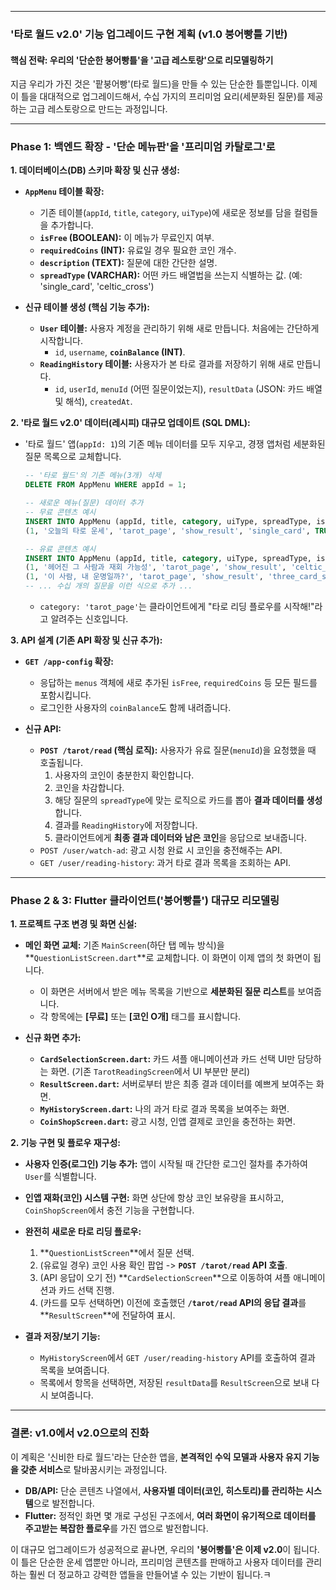 
---

### **'타로 월드 v2.0' 기능 업그레이드 구현 계획 (v1.0 붕어빵틀 기반)**

#### **핵심 전략: 우리의 '단순한 붕어빵틀'을 '고급 레스토랑'으로 리모델링하기**

지금 우리가 가진 것은 '팥붕어빵'(타로 월드)을 만들 수 있는 단순한 틀뿐입니다. 이제 이 틀을 대대적으로 업그레이드해서, 수십 가지의 프리미엄 요리(세분화된 질문)를 제공하는 고급 레스토랑으로 만드는 과정입니다.

---

### **Phase 1: 백엔드 확장 - '단순 메뉴판'을 '프리미엄 카탈로그'로**

**1. 데이터베이스(DB) 스키마 확장 및 신규 생성:**

*   **`AppMenu` 테이블 확장:**
    *   기존 테이블(`appId`, `title`, `category`, `uiType`)에 새로운 정보를 담을 컬럼들을 추가합니다.
    *   **`isFree` (BOOLEAN):** 이 메뉴가 무료인지 여부.
    *   **`requiredCoins` (INT):** 유료일 경우 필요한 코인 개수.
    *   **`description` (TEXT):** 질문에 대한 간단한 설명.
    *   **`spreadType` (VARCHAR):** 어떤 카드 배열법을 쓰는지 식별하는 값. (예: 'single_card', 'celtic_cross')

*   **신규 테이블 생성 (핵심 기능 추가):**
    *   **`User` 테이블:** 사용자 계정을 관리하기 위해 새로 만듭니다. 처음에는 간단하게 시작합니다.
        *   `id`, `username`, **`coinBalance` (INT)**.
    *   **`ReadingHistory` 테이블:** 사용자가 본 타로 결과를 저장하기 위해 새로 만듭니다.
        *   `id`, `userId`, `menuId` (어떤 질문이었는지), `resultData` (JSON: 카드 배열 및 해석), `createdAt`.

**2. '타로 월드 v2.0' 데이터(레시피) 대규모 업데이트 (SQL DML):**

*   '타로 월드' 앱(`appId: 1`)의 기존 메뉴 데이터를 모두 지우고, 경쟁 앱처럼 세분화된 질문 목록으로 교체합니다.

    ```sql
    -- '타로 월드'의 기존 메뉴(3개) 삭제
    DELETE FROM AppMenu WHERE appId = 1;

    -- 새로운 메뉴(질문) 데이터 추가
    -- 무료 콘텐츠 예시
    INSERT INTO AppMenu (appId, title, category, uiType, spreadType, isFree, requiredCoins) VALUES
    (1, '오늘의 타로 운세', 'tarot_page', 'show_result', 'single_card', TRUE, 0);

    -- 유료 콘텐츠 예시
    INSERT INTO AppMenu (appId, title, category, uiType, spreadType, isFree, requiredCoins) VALUES
    (1, '헤어진 그 사람과 재회 가능성', 'tarot_page', 'show_result', 'celtic_cross', FALSE, 10),
    (1, '이 사람, 내 운명일까?', 'tarot_page', 'show_result', 'three_card_spread', FALSE, 5);
    -- ... 수십 개의 질문을 이런 식으로 추가 ...
    ```
    *   `category: 'tarot_page'`는 클라이언트에게 "타로 리딩 플로우를 시작해!"라고 알려주는 신호입니다.

**3. API 설계 (기존 API 확장 및 신규 추가):**

*   **`GET /app-config` 확장:**
    *   응답하는 `menus` 객체에 새로 추가된 `isFree`, `requiredCoins` 등 모든 필드를 포함시킵니다.
    *   로그인한 사용자의 `coinBalance`도 함께 내려줍니다.

*   **신규 API:**
    *   **`POST /tarot/read` (핵심 로직):** 사용자가 유료 질문(`menuId`)을 요청했을 때 호출됩니다.
        1.  사용자의 코인이 충분한지 확인합니다.
        2.  코인을 차감합니다.
        3.  해당 질문의 `spreadType`에 맞는 로직으로 카드를 뽑아 **결과 데이터를 생성**합니다.
        4.  결과를 `ReadingHistory`에 저장합니다.
        5.  클라이언트에게 **최종 결과 데이터와 남은 코인**을 응답으로 보내줍니다.
    *   `POST /user/watch-ad`: 광고 시청 완료 시 코인을 충전해주는 API.
    *   `GET /user/reading-history`: 과거 타로 결과 목록을 조회하는 API.

---

### **Phase 2 & 3: Flutter 클라이언트('붕어빵틀') 대규모 리모델링**

**1. 프로젝트 구조 변경 및 화면 신설:**

*   **메인 화면 교체:** 기존 `MainScreen`(하단 탭 메뉴 방식)을 **`QuestionListScreen.dart`**로 교체합니다. 이 화면이 이제 앱의 첫 화면이 됩니다.
    *   이 화면은 서버에서 받은 메뉴 목록을 기반으로 **세분화된 질문 리스트**를 보여줍니다.
    *   각 항목에는 **[무료]** 또는 **[코인 O개]** 태그를 표시합니다.

*   **신규 화면 추가:**
    *   **`CardSelectionScreen.dart`:** 카드 셔플 애니메이션과 카드 선택 UI만 담당하는 화면. (기존 `TarotReadingScreen`에서 UI 부분만 분리)
    *   **`ResultScreen.dart`:** 서버로부터 받은 최종 결과 데이터를 예쁘게 보여주는 화면.
    *   **`MyHistoryScreen.dart`:** 나의 과거 타로 결과 목록을 보여주는 화면.
    *   **`CoinShopScreen.dart`:** 광고 시청, 인앱 결제로 코인을 충전하는 화면.

**2. 기능 구현 및 플로우 재구성:**

*   **사용자 인증(로그인) 기능 추가:** 앱이 시작될 때 간단한 로그인 절차를 추가하여 `User`를 식별합니다.
*   **인앱 재화(코인) 시스템 구현:** 화면 상단에 항상 코인 보유량을 표시하고, `CoinShopScreen`에서 충전 기능을 구현합니다.
*   **완전히 새로운 타로 리딩 플로우:**
    1.  **`QuestionListScreen`**에서 질문 선택.
    2.  (유료일 경우) 코인 사용 확인 팝업 -> **`POST /tarot/read` API 호출**.
    3.  (API 응답이 오기 전) **`CardSelectionScreen`**으로 이동하여 셔플 애니메이션과 카드 선택 진행.
    4.  (카드를 모두 선택하면) 이전에 호출했던 **`/tarot/read` API의 응답 결과**를 **`ResultScreen`**에 전달하여 표시.

*   **결과 저장/보기 기능:**
    *   `MyHistoryScreen`에서 `GET /user/reading-history` API를 호출하여 결과 목록을 보여줍니다.
    *   목록에서 항목을 선택하면, 저장된 `resultData`를 `ResultScreen`으로 보내 다시 보여줍니다.

---

### **결론: v1.0에서 v2.0으로의 진화**

이 계획은 '신비한 타로 월드'라는 단순한 앱을, **본격적인 수익 모델과 사용자 유지 기능을 갖춘 서비스**로 탈바꿈시키는 과정입니다.

*   **DB/API:** 단순 콘텐츠 나열에서, **사용자별 데이터(코인, 히스토리)를 관리하는 시스템**으로 발전합니다.
*   **Flutter:** 정적인 화면 몇 개로 구성된 구조에서, **여러 화면이 유기적으로 데이터를 주고받는 복잡한 플로우**를 가진 앱으로 발전합니다.

이 대규모 업그레이드가 성공적으로 끝나면, 우리의 **'붕어빵틀'은 이제 v2.0**이 됩니다. 이 틀은 단순한 운세 앱뿐만 아니라, 프리미엄 콘텐츠를 판매하고 사용자 데이터를 관리하는 훨씬 더 정교하고 강력한 앱들을 만들어낼 수 있는 기반이 됩니다.ㅋ